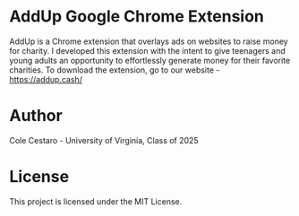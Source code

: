 # AddUp Google Chrome Extension
AddUp is a Chrome extension that overlays ads on websites to raise money for charity. I developed this extension with the intent to give teenagers and young adults an opportunity to effortlessly generate money for their favorite charities. To download the extension, go to our website - https://addup.cash/

# Author
Cole Cestaro - University of Virginia, Class of 2025

# License
This project is licensed under the MIT License.

